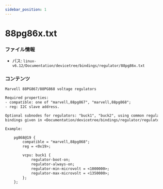 ```yaml
---
sidebar_position: 1
---
```

# 88pg86x.txt

### ファイル情報

- パス: `linux-v6.12/Documentation/devicetree/bindings/regulator/88pg86x.txt`

### コンテンツ

```txt
Marvell 88PG867/88PG868 voltage regulators

Required properties:
- compatible: one of "marvell,88pg867", "marvell,88pg868";
- reg: I2C slave address.

Optional subnodes for regulators: "buck1", "buck2", using common regulator
bindings given in <Documentation/devicetree/bindings/regulator/regulator.txt>.

Example:

	pg868@19 {
		compatible = "marvell,88pg868";
		reg = <0x19>;

		vcpu: buck1 {
			regulator-boot-on;
			regulator-always-on;
			regulator-min-microvolt = <1000000>;
			regulator-max-microvolt = <1350000>;
		};
	};

```
